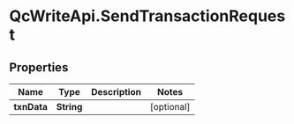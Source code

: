 # QcWriteApi.SendTransactionRequest

## Properties

Name | Type | Description | Notes
------------ | ------------- | ------------- | -------------
**txnData** | **String** |  | [optional] 



